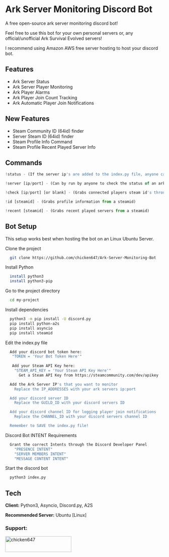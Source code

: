 # Ark Server Monitoring Discord Bot

A free open-source ark server monitoring discord bot! 

Feel free to use this bot for your own personal servers or, any official/unofficial Ark Survival Evolved servers! 

I recommend using Amazon AWS free server hosting to host your discord bot. 


## Features

- Ark Server Status
- Ark Server Player Monitoring
- Ark Player Alarms
- Ark Player Join Count Tracking
- Ark Automatic Player Join Notifications


## New Features

- Steam Community ID (64id) finder
- Server Steam ID (64id) finder
- Steam Profile Info Command
- Steam Profile Recent Played Server Info

## Commands

```javascript
!status - (If the server ip's are added to the index.py file, anyone can use this command to check the status of the servers.)

!server [ip/port] - (Can by run by anyone to check the status of an ark server through the ip.)

!check [ip/port] [or blank] - (Grabs connected players steam id's through ip/port or IP_ADDRESSES) 

!id [steamid] - (Grabs profile information from a steamid) 

!recent [steamid] - (Grabs recent played servers from a steamid)
```


## Bot Setup

This setup works best when hosting the bot on an Linux Ubuntu Server. 

Clone the project
```bash
  git clone https://github.com/chicken647/Ark-Server-Monitoring-Bot
```

Install Python
```bash
  install python3
  install python3-pip
```

Go to the project directory

```bash
  cd my-project
```

Install dependencies

```bash
  python3 -m pip install -U discord.py
  pip install python-a2s
  pip install asyncio
  pip install steamid
```

Edit the index.py file

```bash
  Add your discord bot token here:
   "TOKEN = 'Your Bot Token Here'"
   
   Add your Steam API Key here:
    "STEAM_API_KEY = 'Your Steam API Key Here'" 
      Get a Steam API Key from https://steamcommunity.com/dev/apikey

  Add the Ark Server IP's that you want to monitor
    Replace the IP_ADDRESSES with your ark servers ip:port

  Add your discord server ID
    Replace the GUILD_ID with your discord servers ID

  Add your discord channel ID for logging player join notifications  
    Replace the CHANNEL_ID with your discord servers channel ID

  Remember to SAVE the index.py file!
```

Discord Bot INTENT Requirements
```bash
  Grant the correct Intents through the Discord Developer Panel
    "PRESENCE INTENT" 
    "SERVER MEMBERS INTENT" 
    "MESSAGE CONTENT INTENT" 
```

Start the discord bot

```bash
  python3 index.py
```


## Tech

**Client:** Python3, Asyncio, Discord.py, A2S

**Recommended Server:** Ubuntu [Linux]


<h3 align="left">Support:</h3>
<p><a href="https://ko-fi.com/chicken647"> <img align="left" src="https://cdn.ko-fi.com/cdn/kofi3.png?v=3" height="50" width="210" alt="chicken647" /></a></p><br><br>

